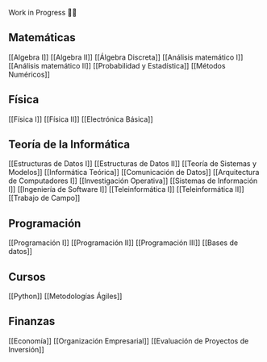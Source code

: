 Work in Progress 👨‍🏭

## Matemáticas
[[Algebra I]]  [[Algebra II]]  [[Álgebra Discreta]]
[[Análisis matemático I]]  [[Análisis matemático II]]
[[Probabilidad y Estadística]]
[[Métodos Numéricos]]
## Física
[[Física I]]  [[Física II]] 
[[Electrónica Básica]]
## Teoría de la Informática
[[Estructuras de Datos I]]  [[Estructuras de Datos II]]
[[Teoría de Sistemas y Modelos]]
[[Informática Teórica]]
[[Comunicación de Datos]]
[[Arquitectura de Computadores I]]
[[Investigación Operativa]]
[[Sistemas de Información I]]
[[Ingeniería de Software I]]
[[Teleinformática I]]
[[Teleinformática II]]
[[Trabajo de Campo]]
## Programación
[[Programación I]]  [[Programación II]]  [[Programación III]]
[[Bases de datos]]

## Cursos
[[Python]]
[[Metodologías Ágiles]]

##  Finanzas
[[Economía]]
[[Organización Empresarial]]
[[Evaluación de Proyectos de Inversión]]